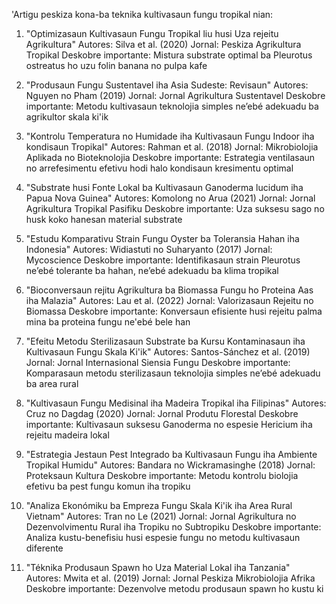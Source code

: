 'Artigu peskiza kona-ba teknika kultivasaun fungu tropikal nian:

1. "Optimizasaun Kultivasaun Fungu Tropikal liu husi Uza rejeitu Agrikultura"
   Autores: Silva et al. (2020)
   Jornal: Peskiza Agrikultura Tropikal
   Deskobre importante: Mistura substrate optimal ba Pleurotus ostreatus ho uzu folin banana no pulpa kafe

2. "Produsaun Fungu Sustentavel iha Asia Sudeste: Revisaun"
   Autores: Nguyen no Pham (2019)
   Jornal: Jornal Agrikultura Sustentavel
   Deskobre importante: Metodu kultivasaun teknolojia simples ne’ebé adekuadu ba agrikultor skala ki'ik

3. "Kontrolu Temperatura no Humidade iha Kultivasaun Fungu Indoor iha kondisaun Tropikal"
   Autores: Rahman et al. (2018)
   Jornal: Mikrobiolojia Aplikada no Bioteknolojia
   Deskobre importante: Estrategia ventilasaun no arrefesimentu efetivu hodi halo kondisaun kresimentu optimal

4. "Substrate husi Fonte Lokal ba Kultivasaun Ganoderma lucidum iha Papua Nova Guinea"
   Autores: Komolong no Arua (2021)
   Jornal: Jornal Agrikultura Tropikal Pasifiku
   Deskobre importante: Uza suksesu sago no husk koko hanesan material substrate

5. "Estudu Komparativu Strain Fungu Oyster ba Toleransia Hahan iha Indonesia"
   Autores: Widiastuti no Suharyanto (2017)
   Jornal: Mycoscience
   Deskobre importante: Identifikasaun strain Pleurotus ne’ebé tolerante ba hahan, ne’ebé adekuadu ba klima tropikal

6. "Bioconversaun rejitu Agrikultura ba Biomassa Fungu ho Proteina Aas iha Malazia"
   Autores: Lau et al. (2022)
   Jornal: Valorizasaun Rejeitu no Biomassa
   Deskobre importante: Konversaun efisiente husi rejeitu palma mina ba proteina fungu ne'ebé bele han

7. "Efeitu Metodu Sterilizasaun Substrate ba Kursu Kontaminasaun iha Kultivasaun Fungu Skala Ki'ik"
   Autores: Santos-Sánchez et al. (2019)
   Jornal: Jornal Internasional Siensia Fungu
   Deskobre importante: Komparasaun metodu sterilizasaun teknolojia simples ne’ebé adekuadu ba area rural

8. "Kultivasaun Fungu Medisinal iha Madeira Tropikal iha Filipinas"
   Autores: Cruz no Dagdag (2020)
   Jornal: Jornal Produtu Florestal
   Deskobre importante: Kultivasaun suksesu Ganoderma no espesie Hericium iha rejeitu madeira lokal

9. "Estrategia Jestaun Pest Integrado ba Kultivasaun Fungu iha Ambiente Tropikal Humidu"
   Autores: Bandara no Wickramasinghe (2018)
   Jornal: Proteksaun Kultura
   Deskobre importante: Metodu kontrolu biolojia efetivu ba pest fungu komun iha tropiku

10. "Analiza Ekonómiku ba Empreza Fungu Skala Ki'ik iha Area Rural Vietnam"
    Autores: Tran no Le (2021)
    Jornal: Jornal Agrikultura no Dezenvolvimentu Rural iha Tropiku no Subtropiku
    Deskobre importante: Analiza kustu-benefisiu husi espesie fungu no metodu kultivasaun diferente

11. "Téknika Produsaun Spawn ho Uza Material Lokal iha Tanzania"
    Autores: Mwita et al. (2019)
    Jornal: Jornal Peskiza Mikrobiolojia Afrika
    Deskobre importante: Dezenvolve metodu produsaun spawn ho kustu ki